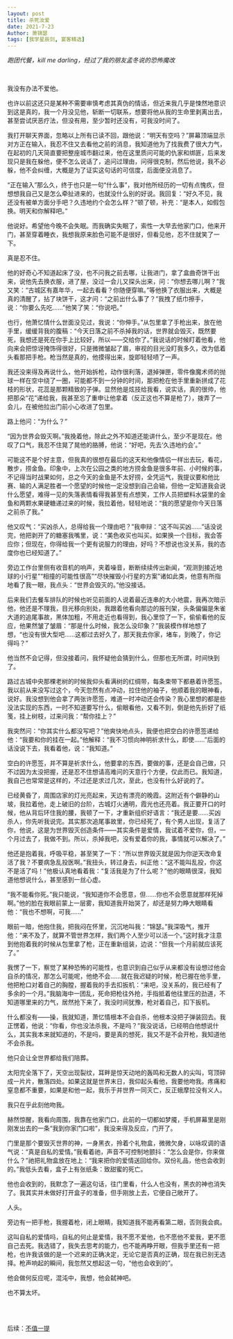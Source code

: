```yaml
---
layout: post
title: 杀死汝爱
date: 2021-7-23
Author: 萧锦瑟
tags: [我学星辰剑, 宴客精选]
---
```



*跑团代餐，kill me darling，经过了我的朋友孟冬说的恐怖魔改*

<br>

我没有办法不爱他。

也许以前这还只是某种不需要审慎考虑其真伪的情话，但近来我几乎是悚然地意识到这是真的，我一个月没见他，斩断一切联系，想要将他从我的生命里剥离出去，甚至尝试厌恶疗法，但没有用，至少暂时还没有，可我没时间了。

我打开聊天界面，忽略以上所有已读不回，跟他说：“明天有空吗？”屏幕顶端显示对方正在输入，我忍不住又去看他之前的消息，我知道他为了找我费了很大力气，在起初的几天简直要把整座城市翻过来，他在这里质问可能的仇家和绑匪，后来发现只是我在躲他，便不怎么说话了，追问过理由，问得很克制，然后他说，我不必躲，他不会纠缠，大概是为了证实这句话的可信度，后面便没消息了。

“正在输入”那么久，终于也只是一句“什么事”，我对他所经历的一切有点愧疚，但想想我自己又是怎么牵扯进来的，也就没什么别的好说。我回复：“好久不见，我还没有被单方面分手吧？久违地约个会怎么样？”顿了顿，补充：“是本人，如假包换。明天和你解释吧。”

他说好。希望他今晚不会失眠。而我确实失眠了，索性一大早去他家门口，他来开门，甚至穿着睡衣，我想我原来脸色可能不是很好，但看见他，忍不住就笑了一下。

真是忍不住。

他的好奇心不知道起床了没，也不问我之前去哪，让我进门，拿了盒曲奇饼干出来，说他先去换衣服，进了屋，没过一会儿又探头出来，问：“你想去哪儿啊？”我又笑：“古城区有嘉年华，一起去看看？你随便穿嘛。”等他换了衣服出来，大概是真的清醒了，拈了块饼干，这才问：“之前出什么事了？”我拽了纸巾擦手，说：“你要么先吃……”他笑了笑：“你说吧。”

也行，他萧忆情什么世面没见过，我说：“你伸手。”从包里拿了手枪出来，放在他手里，缓缓背我的腹稿：“今天日落之前不杀掉我的话，世界就会毁灭，既然要死，我想还是死在你手上比较好，所以——交给你了。”我说话的时候盯着他看，他向来会把惊讶掩饰得很好，只是微微皱起了眉，审视的目光没盯我多久，改为低着头看那把手枪。枪当然是真的，他摸得出来，旋即轻轻啧了一声。

我还没来得及再说什么，他开始拆枪，动作很利落，退掉弹匣，零件像魔术师的抛球一样在空中绕了一圈，可能都不到一分钟的时间，那把枪在他手里重新拼成了花枝的形状，花蕊是那颗精致的子弹。显然他是炫技给我看，说实话，真的很帅，他把那朵“花”递给我，我甚至忘了重申让他拿着（反正这也不算是枪了），拨弄了一会儿，在被他拉出门前小心收进了包里。

路上他问：“为什么？”

“因为世界会毁灭啊。”我挽着他，除此之外不知道还能讲什么，至少不是现在。他叹了口气，我忍不住晃了晃他的胳膊，他说：“好吧，先去‘久违地约会’。”

可能这不是个好主意，但我真的很想在最后的这天和他像情侣一样出去玩，看花，散步，捞金鱼。印象中，上次在公园之类的地方捞金鱼是很多年前、小时候的事，不记得当时战果如何，总之今天的金鱼是不太好捞，全凭运气，我提议要和他比赛、输的人满足胜者一个愿望的时候他一定没想到自己会输，但他一定知道我会说什么愿望，难得一见的失落表情看得我甚至有点想笑，工作人员把塑料水袋里的金鱼和两颗水果硬糖递过来的时候，我拉着他，轻轻地说：“我的愿望是你今天日落之前杀了我。”

他又叹气：“买凶杀人，总得给我一个理由吧？”我申辩：“这不叫买凶……”话没说完，他把剥开了的糖塞我嘴里，说：“美色收买也叫买。如果换一个目标，我会答应你；但现在，你得给我一个更有说服力的理由，好吗？不想说也没关系，我的态度你也已经知道了。”

旁边工作台里侧有收音机的响声，夹着噪音，断断续续传出新闻，“观测到接近地球的小行星”“相撞的可能性很高”“尽快摧毁小行星的方案”诸如此类，他意有所指地看了我一眼，我点头：“世界会毁灭的。”他没接话。

后来我们去餐车排队的时候也听见前面的人说着最近连串的大小地震，我再次暗示他，他还是不理我，目光移向别处，我跟着他看向那边的报刊架，头条偏偏是朱雀大道的追尾事故，黑体加粗，不用走近也看得到，我心里惊了一下，偷偷看他的反应，他果然皱了皱眉：“那是什么时候，我怎么没印象？”我装模作样地想了想，“也没有很大型吧……这都过去好久了，那天我去你家，堵车，到晚了，你记得吗？”

他当然不会记得，但没接着问，我怀疑他会猜到什么，但那也无所谓，时间快到了。

路过古城中央那棵老树的时候我仰头看满树的红绸带，每条束带下都悬着许愿签。我以前从来没写过这个，今天忽然有点冲动，拉住他的袖子，他顺着我的眼神看，说好。我没想到他会拿了两张许愿签，难道一时冲动还会传染？我心里想的都是些没法实现的东西，一时不知道要写什么，偷眼看他，又看不到，倒是他先折好了纸笺，挂上树枝，过来问我：“帮你挂上？”

我突然问：“你其实什么都没写吧？”他爽快地点头，我便也把空白的许愿签递给他：“我要和你的挂在一起。”他解释：“我不习惯向神明祈求什么，即使……”后面的话没说下去，我看着他，说：“我知道。”

空白的许愿签，并不算是祈求什么，他要拿的东西，要做的事，还是会自己做，只不过因为太没把握，还是忍不住想请高难问的天意行个方便，仅此而已。我知道，我自己也常常是这样的，不过还是求过几次，至此，也没有什么好说的了。

已经黄昏了，周围店家的灯光亮起来，天边有漂亮的晚霞。这附近有个僻静的山坡，我拉着他，走上破旧的台阶，古城灯火通明，霞光也还亮着。我正要开口的时候，他从背后环住我的腰，我顿了一下，才重新组织好语言：“我还是要……买凶杀人，你先听我说完。其实那次追尾事故里，你已经死了，有个男人出现，复活了你，他说，这是为世界毁灭创造条件——其实条件是爱情，我试着不爱你，但，一个月过去了，我做不到。所以，杀掉我吧，没有爱着你的我，事情就可以解决了。”

他还是抱着我，呼吸平稳，甚至笑了一下：“所以世界毁灭就是因为你逆天改命复活了我？不要病急乱投医啊。”我扭头，转过身去，纠正他：“这不能叫乱投，你这不是活了吗！”他极认真地看着我：“复活我是为了什么呢？”他的眼睛很深，我知道他想说什么，甚至感到一丝心虚。

“我不能看你死。”我只能说，“我知道你不会愿意，但……你也不会愿意就那样死掉啊。”他的脸在我眼前蒙上一层雾，我知道我开始哭了，却还是努力睁大眼睛看他：“我也不想啊，可我……”

眼前一暗，他抱住我，把我闷在怀里，沉沉地叫我：“锦瑟。”我深吸气，推开他：“来不及了，就算不管世界怎样，我们两个人至少可以活一个。”这时我才注意到他抱着我的时候从包里拿了枪，正在重新组装，边说：“但我一个月前就应该死了。”

我愣了一下，察觉了某种恐怖的可能性，也意识到自己似乎从来都没有设想过他会自杀的情况，那怎么可能呢，他绝不会……就在我迟疑的时候，枪已握在他手里，他把枪口对着自己的胸膛，握着我的手去扣扳机：“来吧，没关系的，我已经有了多余的一个月。”我脑海中一团乱，死命把枪往外抢，手指抵着他往里压的劲道，不知道哪里来的力气，居然抢下来了，我没时间犹豫，枪对着自己，扣下扳机。

什么都没有——操，我就知道，萧忆情根本不会自杀，他根本没把子弹装回去。我正愣着，他说：“你看，你也没法杀我，不是吗？”我没说话，已经明白他想说什么，其实我本来就知道的，不是吗，要是真的想死，我又不是不会开枪，我知道他不会杀我。

他只会让全世界都给我们陪葬。

太阳完全落下了，天空出现裂纹，耳畔是惊天动地的轰鸣和无数人的尖叫，穹顶碎成一片片，散落四处。如果这就是世界末日，我仰起头看他，我要他吻我。疼痛和窒息都不重要，如果是和他一起，我乐于并世界一同灭亡，反正蛾摩拉没有义人。

我只在乎此刻他吻我。

赫然惊醒，我看向周围，我靠在他家门口，此前的一切都如梦魇，手机屏幕里是刚刚发出去的一条“我到你家门口啦”，我没来得及反应，门开了。

门里是那个要毁灭世界的神，一身黑衣，拎着个礼物盒，微微欠身，以咏叹调的语气说：“真是自私的爱情。”我看着祂，声音不可控制地颤抖：“怎么会是你，你来做什么？”祂把礼物盒放在地上：“我来把你的爱情送回给你。双份礼品，他也会收到的。”我低头去看，盒子上有张纸条：致甜蜜的死亡。

他也会收到的，我默念了一遍这句话，往门里看，什么人也没有，黑衣的神也消失了。我其实并未做好打开盒子的准备，但手刚放上去，它便自己敞开了。

人头。

旁边有一把手枪，我握着枪，闭上眼睛，我知道我不能再看第二眼，否则我会疯。

这叫自私的爱情吗，自私的何止是爱情，我不愿不爱他，也不愿他不爱我，更不愿自己去死。我选错了，我失去思考的能力，也不能再睁开眼，但我手里还有一把枪，也许我该做的是一个迟来的正确决定，无论它是否真的正确，现在我已别无选择。枪声响起的瞬间，我忽然又想起这一句，“他也会收到的”。

他会做何反应呢，混沌中，我想，他会弑神吧。

也不算太坏。

<br>
<br>

后续：[不值一提](https://eglantine-shell.github.io/dreamboat/sword14/"sword14")

<br>
<br>
